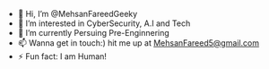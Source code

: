 - 👋 Hi, I’m @MehsanFareedGeeky
- 👀 I’m interested in CyberSecurity, A.I and Tech
- 🌱 I’m currently Persuing Pre-Enginnering
- 📫 Wanna get in touch:) hit me up at MehsanFareed5@gmail.com
- ⚡ Fun fact: I am Human!

<!---
MehsanFareedGeeky/MehsanFareedGeeky is a ✨ special ✨ repository because its `README.md` (this file) appears on your GitHub profile.
You can click the Preview link to take a look at your changes.
--->
